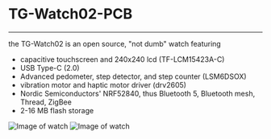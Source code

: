# TG-Watch02-PCB
---

the TG-Watch02 is an open source, "not dumb" watch featuring
- capacitive touchscreen and 240x240 lcd (TF-LCM15423A-C)
- USB Type-C (2.0)
- Advanced pedometer, step detector, and step counter (LSM6DSOX)
- vibration motor and haptic motor driver (drv2605)
- Nordic Semiconductors' NRF52840, thus Bluetooth 5, Bluetooth mesh, Thread, ZigBee
- 2-16 MB flash storage

![Image of watch](https://github.com/[username]/[reponame]/blob/[branch]/assets/watch_exp0.jpeg)
![Image of watch](https://github.com/[username]/[reponame]/blob/[branch]/assets/watch_exp1.jpeg)
